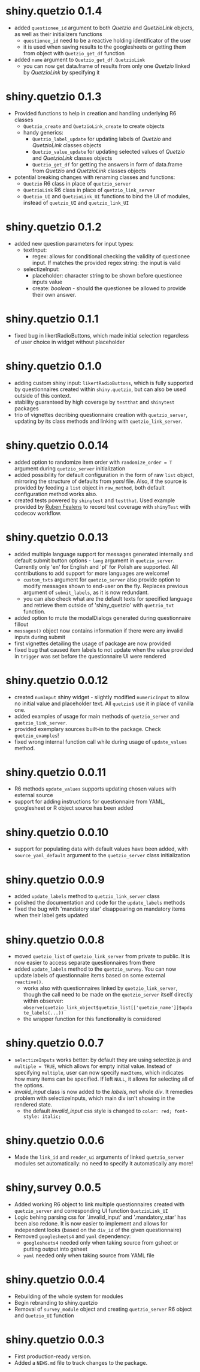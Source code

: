 # shiny.quetzio 0.1.4

* added `questionee_id` argument to both *Quetzio* and *QuetzioLink* objects,
as well as their initializers functions
  - `questionee_id` need to be a reactive holding identificator of the user
  - it is used when saving results to the googlesheets or getting them from
  object with `Quetzio_get_df` function
* added `name` argument to `Quetzio_get_df.QuetzioLink`
  - you can now get data.frame of results from only one *Quetzio* linked
  by *QuetzioLink* by specifying it

# shiny.quetzio 0.1.3

* Provided functions to help in creation and handling underlying R6 classes
  - `Quetzio_create` and `QuetzioLink_create` to create objects
  - handy generics:
    * `Quetzio_label_update` for updating labels of *Quetzio* and *QuetzioLink*
    classes objects
    * `Quetzio_value_update` for updating selected values of *Quetzio* and 
    *QuetzioLink* classes objects
    * `Quetzio_get_df` for getting the answers in form of data.frame from
    *Quetzio* and *QuetzioLink* classes objects
* potential breaking changes with renaming classes and functions:
  - `Quetzio` R6 class in place of `quetzio_server` 
  - `QuetzioLink` R6 class in place of `quetzio_link_server` 
  - `Quetzio_UI` and `QuetzioLink_UI` functions to bind the UI of modules, instead
  of `quetzio_UI` and `quetzio_link_UI`

# shiny.quetzio 0.1.2

* added new question parameters for input types:
   - textInput: 
     - regex: allows for conditional checking the validity of questionee
     input. If matches the provided regex string: the input is valid
   - selectizeInput:
     - placeholder: character string to be shown before questionee inputs value
     - create: *boolean* - should the questionee be allowed to provide their own
     answer.

# shiny.quetzio 0.1.1

* fixed bug in likertRadioButtons, which made initial selection regardless
of user choice in widget without placeholder

# shiny.quetzio 0.1.0

* adding custom shiny input: `likertRadioButtons`, which is fully supported by
questionnaires created within `shiny.quetzio`, but can also be used outside of this context.
* stability guaranteed by high coverage by `testthat` and `shinytest` packages
* trio of vignettes decribing questionnaire creation with `quetzio_server`, 
updating by its class methods and linking with `quetzio_link_server`.

# shiny.quetzio 0.0.14

* added option to randomize item order with `randomize_order = T` argument
during `quetzio_server` initialization
* added possibility for default configuration in the form of raw `list` object, 
mirroring the structure of defaults from *yaml* file. Also, if the source is 
provided by feeding a `list` object in `raw_method`, both default configuration
method works also.
* created tests powered by `shinytest` and `testthat`. Used example provided
by [Ruben Fealens](https://github.com/rfaelens/exampleShinyTest) to record test coverage with `shinyTest`
with codecov workflow.

# shiny.quetzio 0.0.13

* added multiple language support for messages generated internally and
default submit button options - `lang` argument in `quetzio_server`. Currently
only 'en' for English and 'pl' for Polish are supported. All contributions to
add support for more languages are welcome!
  + `custom_txts` argument for `quetzio_server` also provide option to modify
  messages shown to end-user on the fly. Replaces previous argument of `submit_labels`,
  as it is now redundant.
  + you can also check what are the default texts for specified language and retrieve
  them outside of 'shiny_quetzio' with `quetzio_txt` function.
* added option to mute the modalDialogs generated during questionnaire fillout
* `messages()` object now contains information if there were any invalid inputs
during submit
* first vignettes detailing the usage of package are now provided
* fixed bug that caused item labels to not update when the value provided in
`trigger` was set before the questionnaire UI were rendered

# shiny.quetzio 0.0.12

* created `numInput` shiny widget - slightly modified `numericInput` to allow
no initial value and placeholder text. All `quetzio`s use it in place of vanilla
one.
* added examples of usage for main methods of `quetzio_server` and 
`quetzio_link_server`.
* provided exemplary sources built-in to the package. Check `quetzio_examples`!
* fixed wrong internal function call while during usage of `update_values` method.

# shiny.quetzio 0.0.11

* R6 methods `update_values` supports updating chosen values with external source
* support for adding instructions for questionnaire from YAML, googlesheet or R
object source has been added

# shiny.quetzio 0.0.10

* support for populating data with default values have been added, with
`source_yaml_default` argument to the `quetzio_server` class initialization

# shiny.quetzio 0.0.9

* added `update_labels` method to `quetzio_link_server` class
* polished the documentation and code for the `update_labels` methods
* fixed the bug with 'mandatory star' disappearing on mandatory items
when their label gets updated

# shiny.quetzio 0.0.8

* moved `quetzio_list` of `quetzio_link_server` from private to public. It is now
easier to access separate questionnaires from there
* added `update_labels` method to the `quetzio_survey`. You can now update labels
of questionnaire items based on some external `reactive()`.
  + works also with questionnaires linked by `quetzio_link_server`, though the call
  need to be made on the `quetzio_server` itself directly within observer:
  `observe(quetzio_link_object$quetzio_list[['quetzio_name']]$update_labels(...))`
  + the wrapper function for this functionality is considered
  
# shiny.quetzio 0.0.7

* `selectizeInputs` works better: by default they are using selectize.js and `multiple = TRUE`,
which allows for empty initial value. Instead of specifying `multiple`, user can now
specify `maxItems`, which indicates how many items can be specified. If left `NULL`,
it allows for selecting all of the options.
* *invalid_input* class is now added to the *labels*, not whole *div*. It remedies
problem with selectizeInputs, which main div isn't showing in the rendered state.
  + the default *invalid_input* css style is changed to `color: red; font-style: italic;`
  
# shiny.quetzio 0.0.6

* Made the `link_id` and `render_ui` arguments of linked `quetzio_server` modules set automatically:
no need to specify it automatically any more!

# shiny,survey 0.0.5

* Added working R6 object to link multiple questionnaires created with `quetzio_server` and corresponding
UI function `QuetzioLink_UI`
* Logic behing parsing css for '.invalid_input' and '.mandatory_star' has been also redone. It is now
easier to implement and allows for independent looks (based on the `div_id` of the given questionnaire)
* Removed `googlesheets4` and `yaml` dependency:
  - `googlesheets4` needed only when taking source from gsheet or putting output into gsheet
  - `yaml` needed only when taking source from YAML file
  
# shiny.quetzio 0.0.4

* Rebuilding of the whole system for modules
* Begin rebranding to shiny.quetzio
* Removal of `survey_module` object and creating `quetzio_server` R6 object and `Quetzio_UI` function

# shiny.quetzio 0.0.3

* First production-ready version.
* Added a `NEWS.md` file to track changes to the package.
